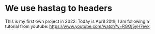# We use hastag to headers
This is my first own project in 2022. Today is April 20th, I am following a tutorial from youtube: https://www.youtube.com/watch?v=RGOj5yH7evk
